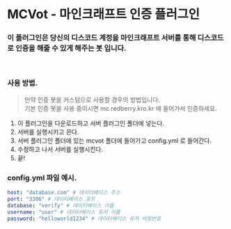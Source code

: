 # MCVot - 마인크래프트 인증 플러그인

### 이 플러그인은 당신의 디스코드 계정을 마인크래프트 서버를 통해 디스코드로 인증을 해줄 수 있게 해주는 봇 입니다.

<br>

### 사용 방법.

> 만약 인증 봇을 커스텀으로 사용할 경우의 방법입니다.
> <br> 기본 인증 봇을 사용 중이시면 mc.redberry.kro.kr 에 들어가서 인증하세요.

1. 이 플러그인을 다운로드하고 서버 플러그인 폴더에 넣는다.
2. 서버를 실행시키고 끈다.
3. 서버 플러그인 폴더에 있는 mcvot 폴더에 들어가고 config.yml 로 들어간다.
4. 수정하고 나서 서버를 실행시킨다.
5. 끝!

### config.yml 파일 예시.

```yml
host: "database.com" # 데이터베이스 주소
port: "3306" # 데이터베이스 포트
database: "verify" # 데이터베이스 이름
username: "user" # 데이터베이스 유저 이름
password: "helloworld1234" # 데이터베이스 유저 비밀번호
```
